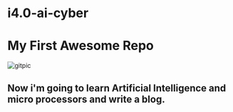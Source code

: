 # i4.0-ai-cyber
# My First Awesome Repo

![gitpic](https://lnkd.in/dJmvztn)
<script type="text/javascript"src="https://platform.linkedin.com/badges/js/profile.js" async defer></script>
## Now i'm going to learn Artificial Intelligence and micro processors and write a blog.
